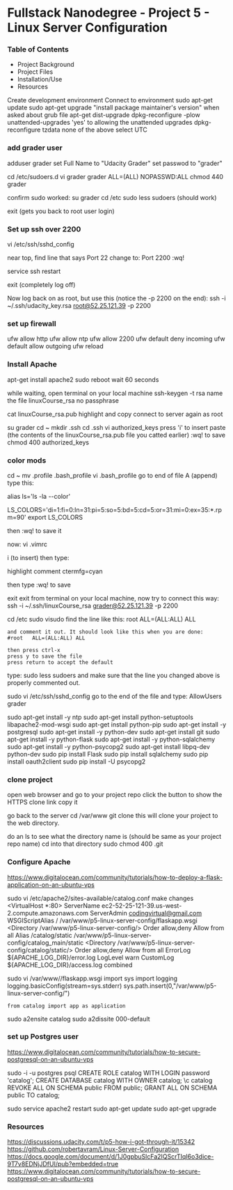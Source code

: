 Fullstack Nanodegree - Project 5 - Linux Server Configuration
=============================================================

### Table of Contents

*	Project Background
*	Project Files
*	Installation/Use
*	Resources



Create development environment
Connect to environment
sudo apt-get update
sudo apt-get upgrade
"install package maintainer's version" when asked about grub file
apt-get dist-upgrade
dpkg-reconfigure -plow unattended-upgrades
'yes' to allowing the unattended upgrades
dpkg-reconfigure tzdata
	none of the above
	select UTC

### add grader user ###
adduser grader
	set Full Name to "Udacity Grader"
	set passwod to "grader"

cd /etc/sudoers.d
vi grader
	grader ALL=(ALL) NOPASSWD:ALL
chmod 440 grader

confirm sudo worked:
su grader
cd /etc
sudo less sudoers
(should work)

exit (gets you back to root user login)

### Set up ssh over 2200 ###
vi /etc/ssh/sshd_config

near top, find line that says Port 22
change to:
Port 2200
:wq!

service ssh restart

exit (completely log off)

Now log back on as root, but use this (notice the -p 2200 on the end):
ssh -i ~/.ssh/udacity_key.rsa root@52.25.121.39 -p 2200


### set up firewall ###

ufw allow http
ufw allow ntp
ufw allow 2200
ufw default deny incoming
ufw default allow outgoing
ufw reload

### Install Apache ###
apt-get install apache2
sudo reboot
wait 60 seconds

while waiting, open terminal on your local machine
ssh-keygen -t rsa
	name the file linuxCourse_rsa
	no passphrase

cat linuxCourse_rsa.pub
highlight and copy
connect to server again as root

su grader
cd ~
mkdir .ssh
cd .ssh
vi authorized_keys
	press 'i' to insert
	paste (the contents of the linuxCourse_rsa.pub file you catted earlier)
	:wq! to save 
chmod 400 authorized_keys


### color mods ###

cd ~
mv .profile .bash_profile
vi .bash_profile
go to end of file
A (append)
type this:

alias ls='ls -la --color'

LS_COLORS='di=1:fi=0:ln=31:pi=5:so=5:bd=5:cd=5:or=31:mi=0:ex=35:*.rpm=90'
export LS_COLORS

then :wq! to save it

now:
vi .vimrc

i (to insert) then type:

highlight comment ctermfg=cyan

then type :wq! to save



exit
exit
from terminal on your local machine, now try to connect this way:
ssh -i ~/.ssh/linuxCourse_rsa grader@52.25.121.39 -p 2200

cd /etc
sudo visudo
	find the line like this:
	root   ALL=(ALL:ALL) ALL

	and comment it out. It should look like this when you are done:
	#root   ALL=(ALL:ALL) ALL

	then press ctrl-x
	press y to save the file
	press return to accept the default

type:
sudo less sudoers
and make sure that the line you changed above is properly commented out.

sudo vi /etc/ssh/sshd_config
go to the end of the file and type:
AllowUsers grader


sudo apt-get install -y ntp
sudo apt-get install python-setuptools libapache2-mod-wsgi
sudo apt-get install python-pip
sudo apt-get install -y postgresql
sudo apt-get install -y python-dev
sudo apt-get install git
sudo apt-get install -y python-flask
sudo apt-get install -y python-sqlalchemy
sudo apt-get install -y python-psycopg2
sudo apt-get install libpq-dev python-dev
sudo pip install Flask
sudo pip install sqlalchemy
sudo pip install oauth2client
sudo pip install -U psycopg2

### clone project ###

open web browser and go to your project repo
click the button to show the HTTPS clone link
copy it

go back to the server
cd /var/www
git clone <paste HTTPS link>
this will clone your project to the web directory.

do an ls to see what the directory name is (should be same as your project repo name)
cd into that directory
sudo chmod 400 .git

### Configure Apache ###
https://www.digitalocean.com/community/tutorials/how-to-deploy-a-flask-application-on-an-ubuntu-vps

sudo vi /etc/apache2/sites-available/catalog.conf
	make changes
	<VirtualHost *:80>
                ServerName ec2-52-25-121-39.us-west-2.compute.amazonaws.com
                ServerAdmin codingvirtual@gmail.com
                WSGIScriptAlias / /var/www/p5-linux-server-config/flaskapp.wsgi
                <Directory /var/www/p5-linux-server-config/>
                        Order allow,deny
                        Allow from all
                </Directory>
                Alias /catalog/static /var/www/p5-linux-server-config/catalog_main/static
                <Directory /var/www/p5-linux-server-config/catalog/static/>
                        Order allow,deny
                        Allow from all
                </Directory>
                ErrorLog ${APACHE_LOG_DIR}/error.log
                LogLevel warn
                CustomLog ${APACHE_LOG_DIR}/access.log combined
</VirtualHost>

sudo vi /var/www/<project-root>/flaskapp.wsgi
	import sys
	import logging
	logging.basicConfig(stream=sys.stderr)
	sys.path.insert(0,"/var/www/p5-linux-server-config/")

	from catalog import app as application


sudo a2ensite catalog
sudo a2dissite 000-default



### set up Postgres user ###
https://www.digitalocean.com/community/tutorials/how-to-secure-postgresql-on-an-ubuntu-vps

sudo -i -u postgres
psql
CREATE ROLE catalog WITH LOGIN password 'catalog';
CREATE DATABASE catalog WITH OWNER catalog;
\c catalog
REVOKE ALL ON SCHEMA public FROM public;
GRANT ALL ON SCHEMA public TO catalog;

sudo service apache2 restart 
sudo apt-get update
sudo apt-get upgrade

### Resources
https://discussions.udacity.com/t/p5-how-i-got-through-it/15342
https://github.com/robertavram/Linux-Server-Configuration
https://docs.google.com/document/d/1J0gpbuSlcFa2IQScrTIqI6o3dice-9T7v8EDNjJDfUI/pub?embedded=true
https://www.digitalocean.com/community/tutorials/how-to-secure-postgresql-on-an-ubuntu-vps